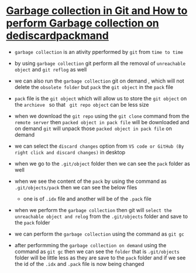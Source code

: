 # <ins> Garbage collection in Git and How to perform Garbage collection on dediscardpackmand </ins> #

- `garbage collection` is an ativity pperformed by `git` from `time to time`

- by using `garbage collection` git perform all the removal of `unreachable object` and `git reflog` as well 

- we can also run the `garbage collection` git on demand , which will not delete the `obsolete folder` but `pack` the `git object` in the `pack` file 

- `pack` file is the `git object` which will allow us to store the `git object` on the `archieve ` so that ` git repo object` can be less size

- when we download the `git repo` using the `git clone` command from the `remote server` then `packed object in pack file` will be downloaded and on demand `git` will unpack those `packed object in pack file` on demand  

- we can select the `discard changes` option from `VS code or GitHub (By right click and discard changes)` in desktop

- when we go to the `.git/object` folder then we can see the `pack` folder as well 

- when we see the content of the `pack` by using the command as `.git/objects/pack` then we can see the below files 
  
  - one is of `.idx` file and another will be of the `.pack` file 

- when we perform the `garbage collection` then git will `select the unreachable object and relog` from the `.git/objects` folder and save to the `pack` folder

- we can perform the `garbage collection` using the command as `git gc`

- after performming the `garbage collection on demand` using the command as `git gc` then we can see the `folder` that is `.git/objects` folder will be little less as they are save to the `pack` folder and if we see the id of the `.idx` and `.pack`  file is now being changed




